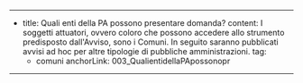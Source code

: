 ---
  - title: Quali enti della PA possono presentare domanda?
    content: I soggetti attuatori, ovvero coloro che possono accedere allo strumento predisposto dall'Avviso, sono i Comuni. In seguito saranno pubblicati avvisi ad hoc per altre tipologie di pubbliche amministrazioni.
    tag:
      - comuni
    anchorLink: 003_QualientidellaPApossonopr
---